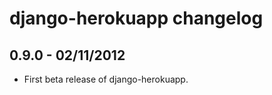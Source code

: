 django-herokuapp changelog
==========================


0.9.0 - 02/11/2012
------------------

* First beta release of django-herokuapp.